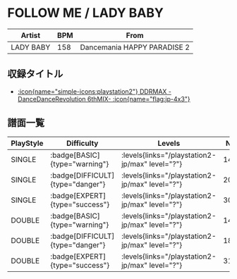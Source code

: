 # FOLLOW ME / LADY BABY

|Artist|BPM|From|
|------|---|----|
|LADY BABY|158|Dancemania HAPPY PARADISE 2|

## 収録タイトル

- [:icon{name="simple-icons:playstation2"} DDRMAX -DanceDanceRevolution 6thMIX- :icon{name="flag:jp-4x3"}](/playstation2-jp/max)

## 譜面一覧

|PlayStyle|Difficulty|Levels|Notes|Movie|
|---------|----------|------|-----|-----|
|SINGLE| :badge[BASIC]{type="warning"}| :levels{links="/playstation2-jp/max" level="?"}|149/8||
|SINGLE| :badge[DIFFICULT]{type="danger"}| :levels{links="/playstation2-jp/max" level="?"}|202/10||
|SINGLE| :badge[EXPERT]{type="success"}| :levels{links="/playstation2-jp/max" level="?"}|300/20||
|DOUBLE| :badge[BASIC]{type="warning"}| :levels{links="/playstation2-jp/max" level="?"}|140/7||
|DOUBLE| :badge[DIFFICULT]{type="danger"}| :levels{links="/playstation2-jp/max" level="?"}|183/21||
|DOUBLE| :badge[EXPERT]{type="success"}| :levels{links="/playstation2-jp/max" level="?"}|313/14||

